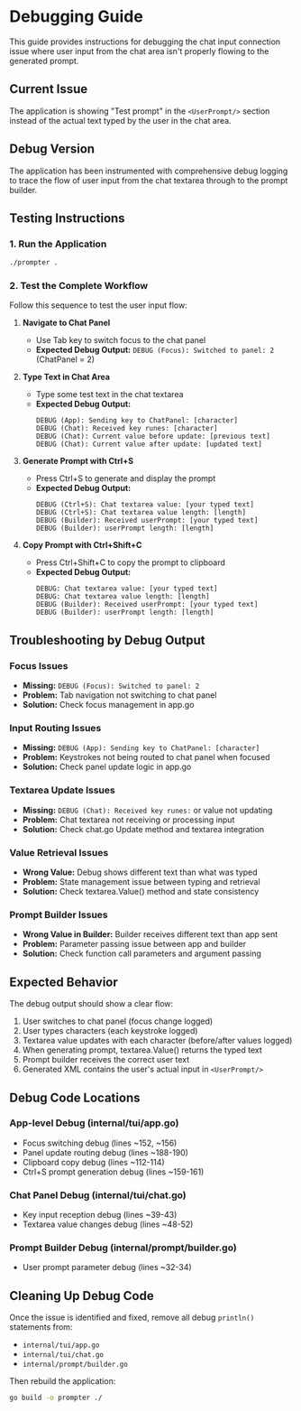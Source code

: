 # Debugging Guide

This guide provides instructions for debugging the chat input connection issue where user input from the chat area isn't properly flowing to the generated prompt.

## Current Issue

The application is showing "Test prompt" in the `<UserPrompt/>` section instead of the actual text typed by the user in the chat area.

## Debug Version

The application has been instrumented with comprehensive debug logging to trace the flow of user input from the chat textarea through to the prompt builder.

## Testing Instructions

### 1. Run the Application
```bash
./prompter .
```

### 2. Test the Complete Workflow

Follow this sequence to test the user input flow:

1. **Navigate to Chat Panel**
   - Use Tab key to switch focus to the chat panel
   - **Expected Debug Output:** `DEBUG (Focus): Switched to panel: 2` (ChatPanel = 2)

2. **Type Text in Chat Area**
   - Type some test text in the chat textarea
   - **Expected Debug Output:**
     ```
     DEBUG (App): Sending key to ChatPanel: [character]
     DEBUG (Chat): Received key runes: [character]
     DEBUG (Chat): Current value before update: [previous text]
     DEBUG (Chat): Current value after update: [updated text]
     ```

3. **Generate Prompt with Ctrl+S**
   - Press Ctrl+S to generate and display the prompt
   - **Expected Debug Output:**
     ```
     DEBUG (Ctrl+S): Chat textarea value: [your typed text]
     DEBUG (Ctrl+S): Chat textarea value length: [length]
     DEBUG (Builder): Received userPrompt: [your typed text]
     DEBUG (Builder): userPrompt length: [length]
     ```

4. **Copy Prompt with Ctrl+Shift+C**
   - Press Ctrl+Shift+C to copy the prompt to clipboard
   - **Expected Debug Output:**
     ```
     DEBUG: Chat textarea value: [your typed text]
     DEBUG: Chat textarea value length: [length]
     DEBUG (Builder): Received userPrompt: [your typed text]
     DEBUG (Builder): userPrompt length: [length]
     ```

## Troubleshooting by Debug Output

### Focus Issues
- **Missing:** `DEBUG (Focus): Switched to panel: 2`
- **Problem:** Tab navigation not switching to chat panel
- **Solution:** Check focus management in app.go

### Input Routing Issues
- **Missing:** `DEBUG (App): Sending key to ChatPanel: [character]`
- **Problem:** Keystrokes not being routed to chat panel when focused
- **Solution:** Check panel update logic in app.go

### Textarea Update Issues
- **Missing:** `DEBUG (Chat): Received key runes:` or value not updating
- **Problem:** Chat textarea not receiving or processing input
- **Solution:** Check chat.go Update method and textarea integration

### Value Retrieval Issues
- **Wrong Value:** Debug shows different text than what was typed
- **Problem:** State management issue between typing and retrieval
- **Solution:** Check textarea.Value() method and state consistency

### Prompt Builder Issues
- **Wrong Value in Builder:** Builder receives different text than app sent
- **Problem:** Parameter passing issue between app and builder
- **Solution:** Check function call parameters and argument passing

## Expected Behavior

The debug output should show a clear flow:
1. User switches to chat panel (focus change logged)
2. User types characters (each keystroke logged)
3. Textarea value updates with each character (before/after values logged)
4. When generating prompt, textarea.Value() returns the typed text
5. Prompt builder receives the correct user text
6. Generated XML contains the user's actual input in `<UserPrompt/>`

## Debug Code Locations

### App-level Debug (internal/tui/app.go)
- Focus switching debug (lines ~152, ~156)
- Panel update routing debug (lines ~188-190)
- Clipboard copy debug (lines ~112-114)
- Ctrl+S prompt generation debug (lines ~159-161)

### Chat Panel Debug (internal/tui/chat.go)
- Key input reception debug (lines ~39-43)
- Textarea value changes debug (lines ~48-52)

### Prompt Builder Debug (internal/prompt/builder.go)
- User prompt parameter debug (lines ~32-34)

## Cleaning Up Debug Code

Once the issue is identified and fixed, remove all debug `println()` statements from:
- `internal/tui/app.go`
- `internal/tui/chat.go` 
- `internal/prompt/builder.go`

Then rebuild the application:
```bash
go build -o prompter ./
```